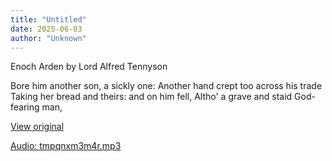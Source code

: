 ```yaml
---
title: "Untitled"
date: 2025-06-03
author: "Unknown"
---
```


Enoch Arden by Lord Alfred Tennyson

Bore him another son, a sickly one:
Another hand crept too across his trade
Taking her bread and theirs: and on him fell,
Altho' a grave and staid God-fearing man,

[View original](https://t.me/c/2696929880/233)


[Audio: tmpqnxm3m4r.mp3](files/tmpqnxm3m4r.mp3)